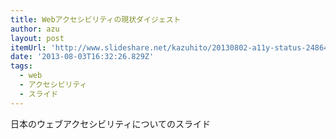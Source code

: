 ```yaml
---
title: Webアクセシビリティの現状ダイジェスト
author: azu
layout: post
itemUrl: 'http://www.slideshare.net/kazuhito/20130802-a11y-status-24864076'
date: '2013-08-03T16:32:26.829Z'
tags:
  - web
  - アクセシビリティ
  - スライド
---
```

日本のウェブアクセシビリティについてのスライド
